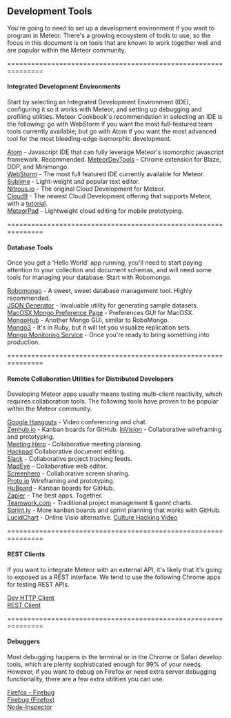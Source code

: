 ## Development Tools

You're going to need to set up a development environment if you want to program in Meteor.  There's a growing ecosystem of tools to use, so the focus in this document is on tools that are known to work together well and are popular within the Meteor community.   

===============================================================
#### Integrated Development Environments

Start by selecting an Integrated Development Environment (IDE), configuring it so it works with Meteor, and setting up debugging and profiling utilities.  Meteor Cookbook's recommendation in selecting an IDE is the following: go with WebStorm if you want the most full-featured team tools currently available; but go with Atom if you want the most advanced tool for the most bleeding-edge isomorphic development.

[Atom](http://www.atom.io) - Javascript IDE that can fully leverage Meteor's isomorphic javascript framework.  Recommended. 
 [MeteorDevTools](https://chrome.google.com/webstore/detail/meteor-devtools/ippapidnnboiophakmmhkdlchoccbgje) - Chrome extension for Blaze, DDP, and Minimongo.  
[WebStorm](http://www.jetbrains.com/webstorm/) - The most full featured IDE currently available for Meteor.    
[Sublime](http://www.sublimetext.com/) - Light-weight and popular text editor.     
[Nitrous.io](https://www.nitrous.io/) - The original Cloud Development for Meteor.   
[Cloud9](https://c9.io/)  - The newest Cloud Development offering that supports Meteor, with a [tutorial](http://simpleprogrammer.com/2014/10/13/getting-started-meteor-tutorial-cloud/).  
[MeteorPad](http://meteorpad.com/pad/J5Ls2Fc8imyXnz8yM)  - Lightweight cloud editing for mobile prototyping.  

===============================================================
#### Database Tools

Once you get a 'Hello World' app running, you'll need to start paying attention to your collection and document schemas, and will need some tools for managing your database.  Start with Robomongo.  

[Robomongo](http://robomongo.org/) - A sweet, sweet database management tool.  Highly recommended.   
[JSON Generator](http://www.json-generator.com/) - Invaluable utility for generating sample datasets.   
[MacOSX Mongo Preference Page](http://blog.mongodb.org/post/28925264384/macosx-preferences-pane-for-mongodb) - Preferences GUI for MacOSX.  
[MongoHub](http://mongohub.todayclose.com/) - Another Mongo GUI, similar to RoboMongo.  
[Mongo3](http://mongo3.com/) - It's in Ruby, but it will let you visualize replication sets.   
[Mongo Monitoring Service](https://mms.mongodb.com/setup)  - Once you're ready to bring something into production.  
  
  
===============================================================
#### Remote Collaboration Utilities for Distributed Developers

Developing Meteor apps usually means testing multi-client reactivity, which requires collaboration tools.  The following tools have proven to be popular within the Meteor community.  

[Google Hangouts](http://www.google.com/+/learnmore/hangouts/)  - Video conferencing and chat.  
[Zenhub.io](zenhub.io) - Kanban boards for GitHub.
[InVision](https://projects.invisionapp.com/d/main#/projects) - Collaborative wireframing and prototyping.  
[Meeting Hero](http://www.meetinghero.com/)  - Collaborative meeting planning.  
[Hackpad](https://hackpad.com)  Collaborative document editing.  
[Slack](https://slack.com/) - Collaborative project tracking feeds.    
[MadEye](http://madeye.io/) - Collaborative web editor.    
[Screenhero](http://screenhero.com) - Collaborative screen sharing.  
[Proto.io](https://proto.io/)  Wireframing and prototyping.  
[HuBoard](https://huboard.com) - Kanban boards for GitHub.   
[Zapier](https://zapier.com/) - The best apps.  Together.  
[Teamwork.com](https://www.teamwork.com/) - Traditional project management & gannt charts.   
[Sprint.ly](https://sprint.ly/) - More kanban boards and sprint planning that works with GitHub.  
[LucidChart](https://www.lucidchart.com) - Online Visio alternative.
[Culture Hacking Video](https://youtu.be/c39SWfrGaiA)  

===============================================================
#### REST Clients  

If you want to integrate Meteor with an external API, it's likely that it's going to exposed as a REST interface.  We tend to use the following Chrome apps for testing REST APIs.  

[Dev HTTP Client](https://chrome.google.com/webstore/detail/dev-http-client/aejoelaoggembcahagimdiliamlcdmfm)      
[REST Client](https://chrome.google.com/webstore/detail/postman-rest-client/fdmmgilgnpjigdojojpjoooidkmcomcm/)      
  

===============================================================
#### Debuggers  

Most debugging happens in the terminal or in the Chrome or Safari develop tools, which are plenty sophisticated enough for 99% of your needs.  However, if you want to debug on Firefox or need extra server debugging functionality, there are a few extra utilities you can use.  

[Firefox - Firebug](https://getfirebug.com/)    
[Firebug (Firefox)](https://getfirebug.com/)   
[Node-Inspector](https://github.com/node-inspector/node-inspector)    
  
